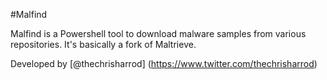 #Malfind

Malfind is a Powershell tool to download malware samples from various repositories.  It's basically a fork of Maltrieve.


Developed by [@thechrisharrod] (https://www.twitter.com/thechrisharrod)
